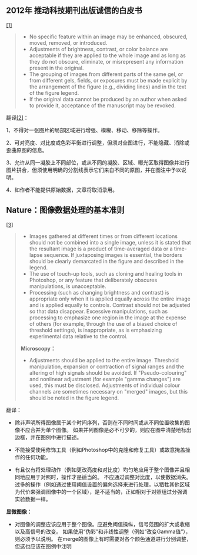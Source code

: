

## 2012年 推动科技期刊出版诚信的白皮书
[[1]](https://www.councilscienceeditors.org/resource-library/editorial-policies/white-paper-on-publication-ethics/3-4-digital-images-and-misconduct/)
> - No specific feature within an image may be enhanced, obscured, moved, removed, or introduced.
> - Adjustments of brightness, contrast, or color balance are acceptable if they are applied to the whole image and as long as they do not  obscure, eliminate, or misrepresent any information present in the  original.
> - The grouping of images from different parts of the same gel, or from different gels, fields, or exposures must be made explicit by the  arrangement of the figure (e.g., dividing lines) and in the text of the  figure legend.
> - If the original data cannot be produced by an author when asked to provide it, acceptance of the manuscript may be revoked.

翻译[[2]](https://m.iikx.com/e/action/ShowInfo.php?classid=14&id=7464)：

1、不得对一张图片的局部区域进行增强、模糊、移动、移除等操作。

2、可对亮度、对比度或色彩平衡进行调整，但须对全图进行，不能隐藏、消除或歪曲原图的信息。

3、允许从同一凝胶上不同部位，或从不同的凝胶、区域、曝光区取得图像并进行图片拼合，但须使用明确的分割线表示它们来自不同的原图，并在图注中予以说明。

4、如作者不能提供原始数据，文章将取消录用。

## Nature：图像数据处理的基本准则
[[3]](https://www.nature.com/nature-portfolio/editorial-policies/image-integrity#electrophoretic-gels-and-blots)
> - Images gathered at different times or from different locations  should not be combined into a single image, unless it is stated that the resultant image is a product of time-averaged data or a time-lapse  sequence. If juxtaposing images is essential, the borders should be  clearly demarcated in the figure and described in the legend.
> - The use of touch-up tools, such as cloning and healing tools in  Photoshop, or any feature that deliberately obscures manipulations, is  unacceptable.
> - Processing (such as changing brightness and contrast) is  appropriate only when it is applied equally across the entire image and  is applied equally to controls. Contrast should not be adjusted so that  data disappear. Excessive manipulations, such as processing to emphasize one region in the image at the expense of others (for example, through  the use of a biased choice of threshold settings), is inappropriate, as  is emphasizing experimental data relative to the control.
>
> **Microscopy：**
>
> + Adjustments should be applied to the entire image. Threshold  manipulation, expansion or contraction of signal ranges and the altering of high signals should be avoided. If "Pseudo-colouring" and nonlinear  adjustment (for example "gamma changes") are used, this must be  disclosed. Adjustments of individual colour channels are sometimes  necessary on "merged" images, but this should be noted in the figure  legend.

翻译：
+ 除非声明所得图像属于某个时间序列，否则在不同时间或从不同位置收集的图像不应合并为单个图像。 如果并列图像是必不可少的，则应在图中清楚地标出边框，并在图例中进行描述。

+ 不能接受使用修饰工具（例如Photoshop中的克隆和修复工具）或故意掩盖操作的任何功能。

+ 有且仅有将处理动作（例如更改亮度和对比度）均匀地应用于整个图像并且相同地应用于对照时，操作才是适当的。 不应通过调整对比度，以使数据消失。 过多的操作（例如通过使用阈值设置的偏向选择来进行处理，以牺牲其他区域为代价来强调图像中的一个区域），是不适当的，正如相对于对照组过分强调实验数据一样。

**显微图像：**
+ 对图像的调整应该应用于整个图像。应避免阈值操纵，信号范围的扩大或收缩以及高信号的改变。 如果使用“伪彩”和非线性调整（例如“改变Gamma值”），则必须予以说明。 在merge的图像上有时需要对各个颜色通道进行分别调整，但这也应该在图例中注明
